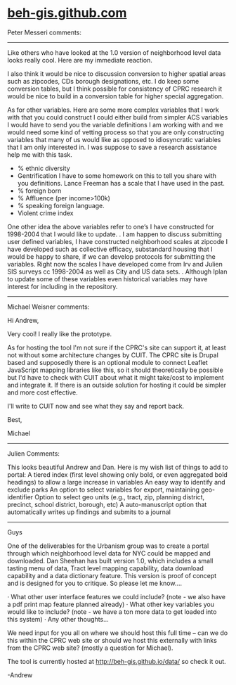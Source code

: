[beh-gis.github.com](http://beh-gis.github.io)
=================


Peter Messeri comments:

---

Like others who have looked at the 1.0 version of neighborhood level data looks really cool.  Here are my immediate reaction.
 
I also think it would be nice to discussion conversion to higher spatial areas such as zipcodes, CDs borough designations, etc.  I do  keep some conversion tables, but I think possible for consistency of CPRC research it would be nice to build in a conversion table for higher special aggregation.
 
As for other variables.  Here are some more complex variables that I work with that you could construct I could either build from simpler ACS variables    I would have to send  you the variable definitions I am working with and we would need some kind of vetting process so that you are only constructing variables that many of us would like as opposed to idiosyncratic variables that I am only interested in. I was suppose to save a research assistance help me with this task.
 
* % ethnic diversity
* Gentrification I have to some homework on this to tell you share with you definitions. Lance Freeman has a scale that I have used in the past.
* % foreign born
* % Affluence (per income>100k)
* % speaking foreign language.
* Violent crime index
 
One other idea the above variables refer to one’s I have constructed for 1998-2004 that I would like to update. . I am happen to discuss submitting user defined variables,   I have  constructed  neighborhood scales at zipcode I have developed such as collective efficacy, substandard housing that I would be happy to share,  if we can develop protocols for submitting the variables.  Right now the scales I have developed come from Irv and Julien SIS surveys cc 1998-2004 as well as City and US data sets. . Although Iplan  to update some of these variables even historical variables may have interest for including in the repository.

---

Michael Weisner comments:

Hi Andrew,

Very cool! I really like the prototype.

As for hosting the tool I'm not sure if the CPRC's site can support it, at least not without some architecture changes by CUIT. The CPRC site is Drupal based and supposedly there is an optional module to connect Leaflet JavaScript mapping libraries like this, so it should theoretically be possible but I'd have to check with CUIT about what it might take/cost to implement and integrate it. If there is an outside solution for hosting it could be simpler and more cost effective.

I'll write to CUIT now and see what they say and report back.

Best,

Michael

---

Julien Comments: 

This looks beautiful Andrew and Dan.
Here is my wish list of things to add to portal:
A tiered index (first level showing only bold, or even aggregated bold headings) to allow a large increase in variables
An easy way to identify and exclude parks
An option to select variables for export, maintaining geo-identifier
Option to select geo units (e.g., tract, zip, planning district, precinct, school district, borough, etc)
A auto-manuscript option that automatically writes up findings and submits to a journal

---

Guys
 
One of the deliverables for the Urbanism group was to create a portal through which neighborhood level data for NYC could be mapped and downloaded.  Dan Sheehan has built version 1.0, which includes a small tasting menu of data, Tract level mapping capability, data download capability and a data dictionary feature.  This version is proof of concept and is designed for you to critique.    So please let me know….
 
·        What other user interface features we could include?  (note - we also have a pdf print map feature planned already)
·        What other key variables you would like to include? (note - we have a ton more data to get loaded into this system)
·        Any other thoughts…
 
We need input for you all on where we should host this full time – can we do this within the CPRC web site or should we host this externally with links from the CPRC web site? (mostly a question for Michael).
 
The tool is currently hosted at  http://beh-gis.github.io/data/ so check it out.
 
-Andrew